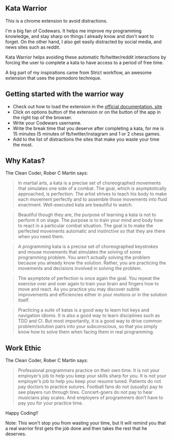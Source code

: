 ## Kata Warrior

This is a chrome extension to avoid distractions.

I'm a big fan of Codewars. It helps me improve my programming knowledge, and stay sharp on things I already know and don't want to forget. On the other hand, I also get easily distracted by social media, and news sites such as reddit.

Kata Warrior helps avoiding these automatic fb/twitter/reddit interactions by forcing the user to complete a kata to have access to a period of free time.

A big part of my inspirations came from Strict workflow, an awesome extension that uses the  pomodoro technique.

## Getting started with the warrior way

* Check out how to load the extension in the [official documentation. site](https://developer.chrome.com/extensions/getstarted#unpacked) 
* Click on options button of the extension or on the button of the app in the right top of the browser.
* Write your Codewars username.
* Write the break time that you deserve after completing a kata, for me is 15 minutes (5 minutes of fb/twitter/instagram and 1 or 2 chess games.
* Add to the list of distractions the sites that make you waste your time the most.

## Why Katas?

The Clean Coder, Rober C Martin says:
>In martial arts, a kata is a precise set of choreographed movements that simulates one side of a combat. The goal, which is asymptotically approached, is perfection. The artist strives to teach his body to make each movement perfectly and to assemble those movements into fluid enactment. Well-executed kata are beautiful to watch.

>Beautiful though they are, the purpose of learning a kata is not to perform it on stage. The purpose is to train your mind and body how to react in a particular combat situation. The goal is to make the perfected movements automatic and instinctive so that they are there when you need them.

>A programming kata is a precise set of choreographed keystrokes and mouse movements that simulates the solving of some programming problem. You aren’t actually solving the problem because you already know the solution. Rather, you are practicing the movements and decisions involved in solving the problem.

>The asymptote of perfection is once again the goal. You repeat the exercise over and over again to train your brain and fingers how to move and react. As you practice you may discover subtle improvements and efficiencies either in your motions or in the solution itself.

>Practicing a suite of katas is a good way to learn hot keys and navigation idioms. It is also a good way to learn disciplines such as TDD and CI. But most importantly, it is a good way to drive common problem/solution pairs into your subconscious, so that you simply know how to solve them when facing them in real programming.

## Work Ethic

The Clean Coder, Rober C Martin says:

>Professional programmers practice on their own time. It is not your employer’s job to help you keep your skills sharp for you. It is not your employer’s job to help you keep your resume tuned. Patients do not pay doctors to practice sutures. Football fans do not (usually) pay to see players run through tires. Concert-goers do not pay to hear musicians play scales. And employers of programmers don’t have to pay you for your practice time.

Happy Coding!!

Note: This won't stop you from wasting your time, but It will remind you that a real warrior first gets the job done and then takes the rest that he deserves.
